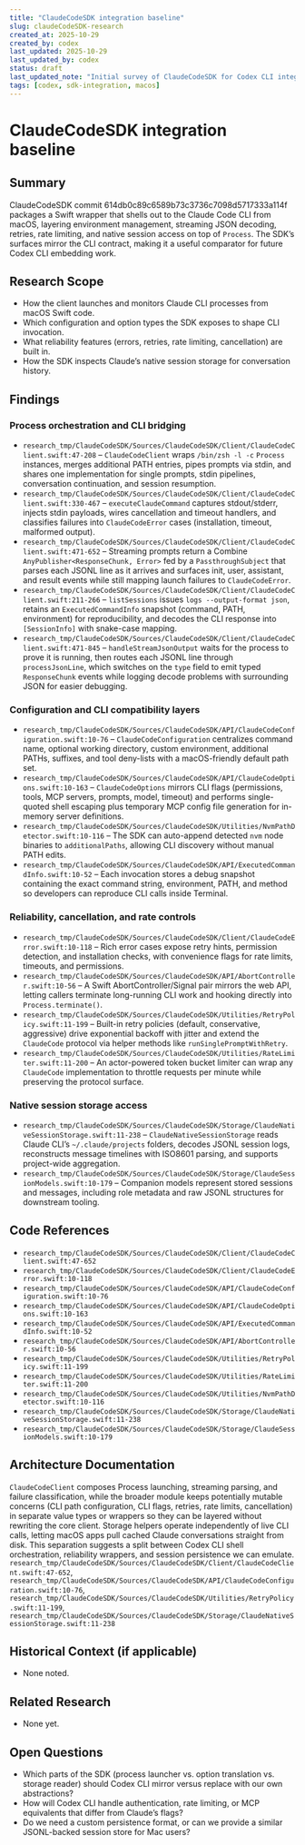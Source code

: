 ```yaml
---
title: "ClaudeCodeSDK integration baseline"
slug: claudeCodeSDK-research
created_at: 2025-10-29
created_by: codex
last_updated: 2025-10-29
last_updated_by: codex
status: draft
last_updated_note: "Initial survey of ClaudeCodeSDK for Codex CLI integration."
tags: [codex, sdk-integration, macos]
---
```


# ClaudeCodeSDK integration baseline

## Summary
ClaudeCodeSDK commit 614db0c89c6589b73c3736c7098d5717333a114f packages a Swift wrapper that shells out to the Claude Code CLI from macOS, layering environment management, streaming JSON decoding, retries, rate limiting, and native session access on top of `Process`. The SDK’s surfaces mirror the CLI contract, making it a useful comparator for future Codex CLI embedding work.

## Research Scope
- How the client launches and monitors Claude CLI processes from macOS Swift code.
- Which configuration and option types the SDK exposes to shape CLI invocation.
- What reliability features (errors, retries, rate limiting, cancellation) are built in.
- How the SDK inspects Claude’s native session storage for conversation history.

## Findings
### Process orchestration and CLI bridging
- `research_tmp/ClaudeCodeSDK/Sources/ClaudeCodeSDK/Client/ClaudeCodeClient.swift:47-208` – `ClaudeCodeClient` wraps `/bin/zsh -l -c` `Process` instances, merges additional PATH entries, pipes prompts via stdin, and shares one implementation for single prompts, stdin pipelines, conversation continuation, and session resumption.
- `research_tmp/ClaudeCodeSDK/Sources/ClaudeCodeSDK/Client/ClaudeCodeClient.swift:330-467` – `executeClaudeCommand` captures stdout/stderr, injects stdin payloads, wires cancellation and timeout handlers, and classifies failures into `ClaudeCodeError` cases (installation, timeout, malformed output).
- `research_tmp/ClaudeCodeSDK/Sources/ClaudeCodeSDK/Client/ClaudeCodeClient.swift:471-652` – Streaming prompts return a Combine `AnyPublisher<ResponseChunk, Error>` fed by a `PassthroughSubject` that parses each JSONL line as it arrives and surfaces init, user, assistant, and result events while still mapping launch failures to `ClaudeCodeError`.
- `research_tmp/ClaudeCodeSDK/Sources/ClaudeCodeSDK/Client/ClaudeCodeClient.swift:211-266` – `listSessions` issues `logs --output-format json`, retains an `ExecutedCommandInfo` snapshot (command, PATH, environment) for reproducibility, and decodes the CLI response into `[SessionInfo]` with snake-case mapping.
- `research_tmp/ClaudeCodeSDK/Sources/ClaudeCodeSDK/Client/ClaudeCodeClient.swift:471-845` – `handleStreamJsonOutput` waits for the process to prove it is running, then routes each JSONL line through `processJsonLine`, which switches on the `type` field to emit typed `ResponseChunk` events while logging decode problems with surrounding JSON for easier debugging.

### Configuration and CLI compatibility layers
- `research_tmp/ClaudeCodeSDK/Sources/ClaudeCodeSDK/API/ClaudeCodeConfiguration.swift:10-76` – `ClaudeCodeConfiguration` centralizes command name, optional working directory, custom environment, additional PATHs, suffixes, and tool deny-lists with a macOS-friendly default path set.
- `research_tmp/ClaudeCodeSDK/Sources/ClaudeCodeSDK/API/ClaudeCodeOptions.swift:10-163` – `ClaudeCodeOptions` mirrors CLI flags (permissions, tools, MCP servers, prompts, model, timeout) and performs single-quoted shell escaping plus temporary MCP config file generation for in-memory server definitions.
- `research_tmp/ClaudeCodeSDK/Sources/ClaudeCodeSDK/Utilities/NvmPathDetector.swift:10-116` – The SDK can auto-append detected `nvm` node binaries to `additionalPaths`, allowing CLI discovery without manual PATH edits.
- `research_tmp/ClaudeCodeSDK/Sources/ClaudeCodeSDK/API/ExecutedCommandInfo.swift:10-52` – Each invocation stores a debug snapshot containing the exact command string, environment, PATH, and method so developers can reproduce CLI calls inside Terminal.

### Reliability, cancellation, and rate controls
- `research_tmp/ClaudeCodeSDK/Sources/ClaudeCodeSDK/Client/ClaudeCodeError.swift:10-118` – Rich error cases expose retry hints, permission detection, and installation checks, with convenience flags for rate limits, timeouts, and permissions.
- `research_tmp/ClaudeCodeSDK/Sources/ClaudeCodeSDK/API/AbortController.swift:10-56` – A Swift AbortController/Signal pair mirrors the web API, letting callers terminate long-running CLI work and hooking directly into `Process.terminate()`.
- `research_tmp/ClaudeCodeSDK/Sources/ClaudeCodeSDK/Utilities/RetryPolicy.swift:11-199` – Built-in retry policies (default, conservative, aggressive) drive exponential backoff with jitter and extend the `ClaudeCode` protocol via helper methods like `runSinglePromptWithRetry`.
- `research_tmp/ClaudeCodeSDK/Sources/ClaudeCodeSDK/Utilities/RateLimiter.swift:11-200` – An actor-powered token bucket limiter can wrap any `ClaudeCode` implementation to throttle requests per minute while preserving the protocol surface.

### Native session storage access
- `research_tmp/ClaudeCodeSDK/Sources/ClaudeCodeSDK/Storage/ClaudeNativeSessionStorage.swift:11-238` – `ClaudeNativeSessionStorage` reads Claude CLI’s `~/.claude/projects` folders, decodes JSONL session logs, reconstructs message timelines with ISO8601 parsing, and supports project-wide aggregation.
- `research_tmp/ClaudeCodeSDK/Sources/ClaudeCodeSDK/Storage/ClaudeSessionModels.swift:10-179` – Companion models represent stored sessions and messages, including role metadata and raw JSONL structures for downstream tooling.

## Code References
- `research_tmp/ClaudeCodeSDK/Sources/ClaudeCodeSDK/Client/ClaudeCodeClient.swift:47-652`
- `research_tmp/ClaudeCodeSDK/Sources/ClaudeCodeSDK/Client/ClaudeCodeError.swift:10-118`
- `research_tmp/ClaudeCodeSDK/Sources/ClaudeCodeSDK/API/ClaudeCodeConfiguration.swift:10-76`
- `research_tmp/ClaudeCodeSDK/Sources/ClaudeCodeSDK/API/ClaudeCodeOptions.swift:10-163`
- `research_tmp/ClaudeCodeSDK/Sources/ClaudeCodeSDK/API/ExecutedCommandInfo.swift:10-52`
- `research_tmp/ClaudeCodeSDK/Sources/ClaudeCodeSDK/API/AbortController.swift:10-56`
- `research_tmp/ClaudeCodeSDK/Sources/ClaudeCodeSDK/Utilities/RetryPolicy.swift:11-199`
- `research_tmp/ClaudeCodeSDK/Sources/ClaudeCodeSDK/Utilities/RateLimiter.swift:11-200`
- `research_tmp/ClaudeCodeSDK/Sources/ClaudeCodeSDK/Utilities/NvmPathDetector.swift:10-116`
- `research_tmp/ClaudeCodeSDK/Sources/ClaudeCodeSDK/Storage/ClaudeNativeSessionStorage.swift:11-238`
- `research_tmp/ClaudeCodeSDK/Sources/ClaudeCodeSDK/Storage/ClaudeSessionModels.swift:10-179`

## Architecture Documentation
`ClaudeCodeClient` composes Process launching, streaming parsing, and failure classification, while the broader module keeps potentially mutable concerns (CLI path configuration, CLI flags, retries, rate limits, cancellation) in separate value types or wrappers so they can be layered without rewriting the core client. Storage helpers operate independently of live CLI calls, letting macOS apps pull cached Claude conversations straight from disk. This separation suggests a split between Codex CLI shell orchestration, reliability wrappers, and session persistence we can emulate. `research_tmp/ClaudeCodeSDK/Sources/ClaudeCodeSDK/Client/ClaudeCodeClient.swift:47-652`, `research_tmp/ClaudeCodeSDK/Sources/ClaudeCodeSDK/API/ClaudeCodeConfiguration.swift:10-76`, `research_tmp/ClaudeCodeSDK/Sources/ClaudeCodeSDK/Utilities/RetryPolicy.swift:11-199`, `research_tmp/ClaudeCodeSDK/Sources/ClaudeCodeSDK/Storage/ClaudeNativeSessionStorage.swift:11-238`

## Historical Context (if applicable)
- None noted.

## Related Research
- None yet.

## Open Questions
- Which parts of the SDK (process launcher vs. option translation vs. storage reader) should Codex CLI mirror versus replace with our own abstractions?
- How will Codex CLI handle authentication, rate limiting, or MCP equivalents that differ from Claude’s flags?
- Do we need a custom persistence format, or can we provide a similar JSONL-backed session store for Mac users?
